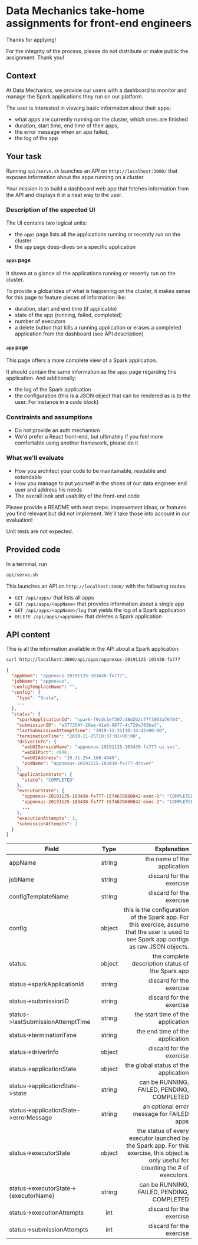 # Data Mechanics take-home assignments for front-end engineers

Thanks for applying!

For the integrity of the process, please do not distribute or make public the assignment. Thank you!

## Context

At Data Mechanics, we provide our users with a dashboard to monitor and manage the Spark applications they run on our platform.

The user is interested in viewing basic information about their apps:

- what apps are currently running on the cluster, which ones are finished
- duration, start time, end time of their apps,
- the error message when an app failed,
- the log of the app

## Your task

Running `api/serve.sh` launches an API on `http://localhost:3000/` that exposes information about the apps running on a cluster.

Your mission is to build a dashboard web app that fetches information from the API and displays it in a neat way to the user.

### Description of the expected UI

The UI contains two logical units:

- the `apps` page lists all the applications running or recently run on the cluster
- the `app` page deep-dives on a specific application

#### `apps` page

It shows at a glance all the applications running or recently run on the cluster.

To provide a global idea of what is happening on the cluster, it makes sense for this page to feature pieces of information like:

- duration, start and end time (if applicable)
- state of the app (running, failed, completed)
- number of executors
- a delete button that kills a running application or erases a completed application from the dashboard (see API description)

#### `app` page

This page offers a more complete view of a Spark application.

It should contain the same information as the `apps` page regarding this application.
And additionally:

- the log of the Spark application
- the configuration (this is a JSON object that can be rendered as is to the user. For instance in a code block)

### Constraints and assumptions

- Do not provide an auth mechanism
- We'd prefer a React front-end, but ultimately if you feel more comfortable using another framework, please do it

### What we'll evaluate

- How you architect your code to be maintainable, readable and extendable
- How you manage to put yourself in the shoes of our data engineer end user and address his needs
- The overall look and usability of the front-end code

Please provide a README with next steps: improvement ideas, or features you find relevant but did not implement.
We'll take those into account in our evaluation!

Unit tests are not expected.

## Provided code

In a terminal, run

```bash
api/serve.sh
```

This launches an API on `http://localhost:3000/` with the following routes:

- `GET /api/apps/` that lists all apps
- `GET /api/apps/<appName>` that provides information about a single app
- `GET /api/apps/<appName>/log` that yields the log of a Spark application
- `DELETE /api/apps/<appName>` that deletes a Spark application

## API content

This is all the information available in the API about a Spark application:

```bash
curl http://localhost:3000/api/apps/appnexus-20191125-103438-fx777
```

```json
{
  "appName": "appnexus-20191125-103438-fx777",
  "jobName": "appnexus",
  "configTemplateName": "",
  "config": {
    "type": "Scala",
    ...
  },
  "status": {
    "sparkApplicationId": "spark-f9cdc1ef307c48d2b2c77f3063a76f84",
    "submissionID": "e377354f-20ee-41a0-9877-4c729a783ba3",
    "lastSubmissionAttemptTime": "2019-11-25T10:34:42+00:00",
    "terminationTime": "2019-11-25T10:37:01+00:00",
    "driverInfo": {
      "webUIServiceName": "appnexus-20191125-103438-fx777-ui-svc",
      "webUIPort": 4040,
      "webUIAddress": "10.31.254.160:4040",
      "podName": "appnexus-20191125-103438-fx777-driver"
    },
    "applicationState": {
      "state": "COMPLETED"
    },
    "executorState": {
      "appnexus-20191125-103438-fx777-1574678080042-exec-1": "COMPLETED",
      "appnexus-20191125-103438-fx777-1574678080042-exec-2": "COMPLETED",
      ...
    },
    "executionAttempts": 1,
    "submissionAttempts": 1
  }
}
```

| Field                                  |  Type  |                                                                                                                               Explanation |
| -------------------------------------- | :----: | ----------------------------------------------------------------------------------------------------------------------------------------: |
| appName                                | string |                                                                                                               the name of the application |
| jobName                                | string |                                                                                                                  discard for the exercise |
| configTemplateName                     | string |                                                                                                                  discard for the exercise |
| config                                 | object | this is the configuration of the Spark app. For this exercise, assume that the user is used to see Spark app configs as raw JSON objects. |
| status                                 | object |                                                                                          the complete description status of the Spark app |
| status->sparkApplicationId             | string |                                                                                                                  discard for the exercise |
| status->submissionID                   | string |                                                                                                                  discard for the exercise |
| status->lastSubmissionAttemptTime      | string |                                                                                                         the start time of the application |
| status->terminationTime                | string |                                                                                                           the end time of the application |
| status->driverInfo                     | object |                                                                                                                  discard for the exercise |
| status->applicationState               | object |                                                                                                      the global status of the application |
| status->applicationState->state        | string |                                                                                                can be RUNNING, FAILED, PENDING, COMPLETED |
| status->applicationState->errorMessage | string |                                                                                                 an optional error message for FAILED apps |
| status->executorState                  | object |    the status of every executor launched by the Spark app. For this exercise, this object is only useful for counting the # of executors. |
| status->executorState->{executorName}  | string |                                                                                                can be RUNNING, FAILED, PENDING, COMPLETED |
| status->executionAttempts              |  int   |                                                                                                                  discard for the exercise |
| status->submissionAttempts             |  int   |                                                                                                                  discard for the exercise |
